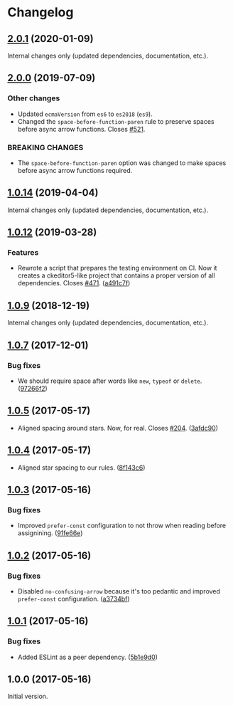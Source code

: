 Changelog
=========

## [2.0.1](https://github.com/ckeditor/ckeditor5-dev/compare/eslint-config-ckeditor5@2.0.0...eslint-config-ckeditor5@2.0.1) (2020-01-09)

Internal changes only (updated dependencies, documentation, etc.).


## [2.0.0](https://github.com/ckeditor/ckeditor5-dev/compare/eslint-config-ckeditor5@1.0.14...eslint-config-ckeditor5@2.0.0) (2019-07-09)

### Other changes

* Updated `ecmaVersion` from `es6` to `es2018` (`es9`).
* Changed the `space-before-function-paren` rule to preserve spaces before async arrow functions. Closes [#521](https://github.com/ckeditor/ckeditor5-dev/issues/521).

### BREAKING CHANGES

* The `space-before-function-paren` option was changed to make spaces before async arrow functions required.


## [1.0.14](https://github.com/ckeditor/ckeditor5-dev/compare/eslint-config-ckeditor5@1.0.12...eslint-config-ckeditor5@1.0.14) (2019-04-04)

Internal changes only (updated dependencies, documentation, etc.).


## [1.0.12](https://github.com/ckeditor/ckeditor5-dev/compare/eslint-config-ckeditor5@1.0.9...eslint-config-ckeditor5@1.0.12) (2019-03-28)

### Features

* Rewrote a script that prepares the testing environment on CI. Now it creates a ckeditor5-like project that contains a proper version of all dependencies. Closes [#471](https://github.com/ckeditor/ckeditor5-dev/issues/471). ([a491c7f](https://github.com/ckeditor/ckeditor5-dev/commit/a491c7f))


## [1.0.9](https://github.com/ckeditor/ckeditor5-dev/compare/eslint-config-ckeditor5@1.0.7...eslint-config-ckeditor5@1.0.9) (2018-12-19)

Internal changes only (updated dependencies, documentation, etc.).


## [1.0.7](https://github.com/ckeditor/ckeditor5-dev/compare/eslint-config-ckeditor5@1.0.5...eslint-config-ckeditor5@1.0.7) (2017-12-01)

### Bug fixes

* We should require space after words like `new`, `typeof` or `delete`. ([97266f2](https://github.com/ckeditor/ckeditor5-dev/commit/97266f2))


## [1.0.5](https://github.com/ckeditor/ckeditor5-dev/compare/eslint-config-ckeditor5@1.0.4...eslint-config-ckeditor5@1.0.5) (2017-05-17)

* Aligned spacing around stars. Now, for real. Closes [#204](https://github.com/ckeditor/ckeditor5-dev/issues/204). ([3afdc90](https://github.com/ckeditor/ckeditor5-dev/commit/3afdc90))


## [1.0.4](https://github.com/ckeditor/ckeditor5-dev/compare/eslint-config-ckeditor5@1.0.3...eslint-config-ckeditor5@1.0.4) (2017-05-17)

* Aligned star spacing to our rules. ([8f143c6](https://github.com/ckeditor/ckeditor5-dev/commit/8f143c6))


## [1.0.3](https://github.com/ckeditor/ckeditor5-dev/compare/eslint-config-ckeditor5@1.0.2...eslint-config-ckeditor5@1.0.3) (2017-05-16)

### Bug fixes

* Improved `prefer-const` configuration to not throw when reading before assignining. ([91fe66e](https://github.com/ckeditor/ckeditor5-dev/commit/91fe66e))


## [1.0.2](https://github.com/ckeditor/ckeditor5-dev/compare/eslint-config-ckeditor5@1.0.1...eslint-config-ckeditor5@1.0.2) (2017-05-16)

### Bug fixes

* Disabled `no-confusing-arrow` because it's too pedantic and improved `prefer-const` configuration. ([a3734bf](https://github.com/ckeditor/ckeditor5-dev/commit/a3734bf))


## [1.0.1](https://github.com/ckeditor/ckeditor5-dev/compare/eslint-config-ckeditor5@1.0.0...eslint-config-ckeditor5@1.0.1) (2017-05-16)

### Bug fixes

* Added ESLint as a peer dependency. ([5b1e9d0](https://github.com/ckeditor/ckeditor5-dev/commit/5b1e9d0))


## 1.0.0 (2017-05-16)

Initial version.
